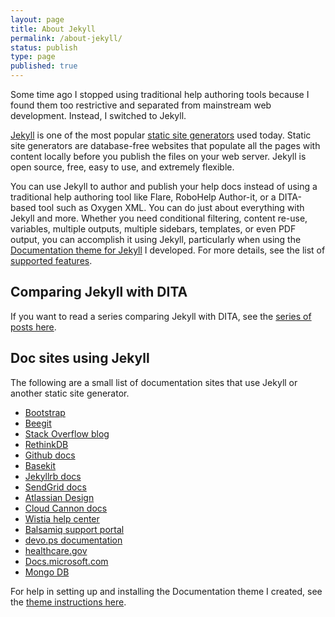 ```yaml
---
layout: page
title: About Jekyll
permalink: /about-jekyll/
status: publish
type: page
published: true
---
```


Some time ago I stopped using traditional help authoring tools because I found them too restrictive and separated from mainstream web development. Instead, I switched to Jekyll. 

[Jekyll](http://jekyllrb.com) is one of the most popular [static site generators](http://staticgen.com) used today. Static site generators are database-free websites that populate all the pages with content locally before you publish the files on your web server. Jekyll is open source, free, easy to use, and extremely flexible.

You can use Jekyll to author and publish your help docs instead of using a traditional help authoring tool like Flare, RoboHelp Author-it, or a DITA-based tool such as Oxygen XML. You can do just about everything with Jekyll and more. Whether you need conditional filtering, content re-use, variables, multiple outputs, multiple sidebars, templates, or even PDF output, you can accomplish it using Jekyll, particularly when using the [Documentation theme for Jekyll](https://github.com/tomjoht/documentation-theme-jekyll) I developed. For more details, see the list of [supported features](https://idratherbewriting.com/documentation-theme-jekyll/mydoc_supported_features.html). 

## Comparing Jekyll with DITA

If you want to read a series comparing Jekyll with DITA, see the [series of posts here](https://idratherbewriting.com/2015/03/23/new-series-jekyll-versus-dita/). 


<h2>Doc sites using Jekyll</h2>
The following are a small list of documentation sites that use Jekyll or another static site generator.

*  [Bootstrap](http://getbootstrap.com/)
*  [Beegit](http://help.beegit.com/)
*  [Stack Overflow blog](https://blog.stackoverflow.com/)
*  [RethinkDB](http://rethinkdb.com/docs/)
*  [Github docs](https://help.github.com/)
*  [Basekit](http://docs.basekit.com/)
*  [Jekyllrb docs](http://jekyllrb.com/docs/home/)
*  [SendGrid docs](https://sendgrid.com/docs)
*  [Atlassian Design](https://design.atlassian.com/)
*  [Cloud Cannon docs](https://docs.cloudcannon.com/)
*  [Wistia help center](http://wistia.com/support)
*  [Balsamiq support portal](https://support.balsamiq.com/)
*  [devo.ps documentation](http://docs.devo.ps/)
*  [healthcare.gov](http://www.healthcare.gov)
*  [Docs.microsoft.com](https://docs.microsoft.com)
*  [Mongo DB](https://docs.mongodb.com/)

For help in setting up and installing the Documentation theme I created, see the [theme instructions here](https://idratherbewriting.com/documentation-theme-jekyll/).